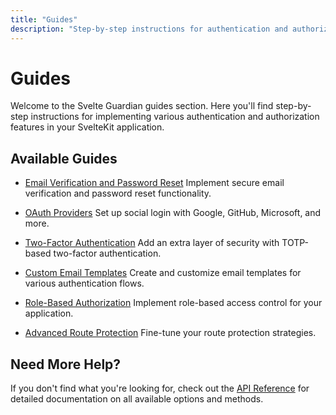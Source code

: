```yaml
---
title: "Guides"
description: "Step-by-step instructions for authentication and authorization features in Svelte Guardian."
---
```


# Guides

Welcome to the Svelte Guardian guides section. Here you'll find step-by-step instructions for implementing various authentication and authorization features in your SvelteKit application.

## Available Guides

- [Email Verification and Password Reset](./email-verification-password-reset.md)
  Implement secure email verification and password reset functionality.

- [OAuth Providers](./oauth-providers.md)
  Set up social login with Google, GitHub, Microsoft, and more.

- [Two-Factor Authentication](./two-factor-auth.md)
  Add an extra layer of security with TOTP-based two-factor authentication.

- [Custom Email Templates](./email-templates.md)
  Create and customize email templates for various authentication flows.

- [Role-Based Authorization](./role-based-authorization.md)
  Implement role-based access control for your application.

- [Advanced Route Protection](./advanced-route-protection.md)
  Fine-tune your route protection strategies.

## Need More Help?

If you don't find what you're looking for, check out the [API Reference](/api-reference/index.md) for detailed documentation on all available options and methods.